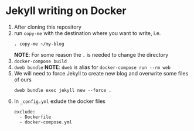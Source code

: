 # Jekyll writing on Docker

1. After cloning this repository
2. run `copy-me` with the destination where you want to write, i.e.
   ```
   . copy-me ~/my-blog
   ```
   **NOTE**: For some reason the `.` is needed to change the directory
3. `docker-compose build`
4. `dweb bundle`
   **NOTE**: `dweb` is alias for `docker-compose run --rm web`
5. We will need to force Jekyll to create new blog and overwrite some files of ours
   ```
   dweb bundle exec jekyll new --force .
   ```
6. In `_config.yml` exlude the docker files
   ```
   exclude:
     - Dockerfile
     - docker-compose.yml
   ```
